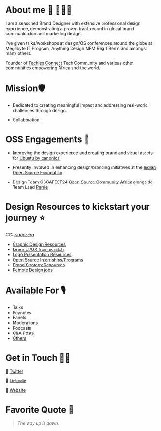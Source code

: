 # About me 🥑 👨🏾‍💻
I am a seasoned Brand Designer with extensive professional design experience, demonstrating a proven track record in global brand communication and marketing design.

I've given talks/workshops at design/OS conferences around the globe at Megabyte IT Program, Anything Design MFM Reg 1 Bénin and amongst many others.

Founder of [Techies Connect](https://twitter.com/Techies_Connect) Tech Community and various other communities empowering Africa and the world.

# Mission🛡
- Dedicated to creating meaningful impact and addressing real-world challenges through design. 

- Collaboration.

# OSS Engagements 📍
- Improving the design experience and creating brand and visual assets for [Ubuntu by canonical ](https://www.behance.net/gallery/223966981/Ubuntu-2404-%28Noble-Nombat%29-Branding-Release)

- Presently involved in enhancing design/branding initiatives at the [Indian Open Source Foundation](https://github.com/IndianOpenSourceFoundation) 

- Design Team OSCAFEST24 [Open Source Community Africa](https://twitter.com/oscafest) alongside Team Lead [Perrie](https://github.com/perriefidelis)

# Design Resources to kickstart your journey ⭐️
 _CC: [Isaaczara](https://twitter.com/isaaczara_)_
- [Graphic Design Resources](https://twitter.com/isaaczara_/status/1542826249684488193?s=20&t=cXexeAaM2Z5LDDQAr4yyNA)
- [Learn UI/UX from scratch](https://twitter.com/isaaczara_/status/1543920774263803906?s=20&t=cXexeAaM2Z5LDDQAr4yyNA)
- [Logo Presentation Resources](https://twitter.com/isaaczara_/status/1541679662350454784?s=20&t=cXexeAaM2Z5LDDQAr4yyNA)
- [Open Source Internships/Programs](https://twitter.com/isaaczara_/status/1542430578682875906?s=20&t=cXexeAaM2Z5LDDQAr4yyNA)
- [Brand Strategy Resources](https://twitter.com/isaaczara_/status/1542054719186690049?s=20&t=cXexeAaM2Z5LDDQAr4yyNA)
- [Remote Design jobs](https://twitter.com/isaaczara_/status/1543195600660963328?s=20&t=cXexeAaM2Z5LDDQAr4yyNA)

# Available For 🎙
- Talks
- Keynotes
- Panels
- Moderations
- Podcasts
- Q&A Posts
- [Others](https://bento.me/treasurejerry)

# Get in Touch 👍🏽
🔗 [Twitter](https://twitter.com/treasure_singx)

🔗 [Linkedin](https://www.linkedin.com/in/treasure-jerry-a-72381ujy3u)

🔗 [Website](https://bento.me/treasurejerry)

# Favorite Quote 📖
> _The way up is down._
